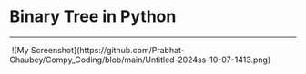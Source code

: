 # Binary Tree in Python
---
<Image>
![My Screenshot](https://github.com/Prabhat-Chaubey/Compy_Coding/blob/main/Untitled-2024ss-10-07-1413.png)
